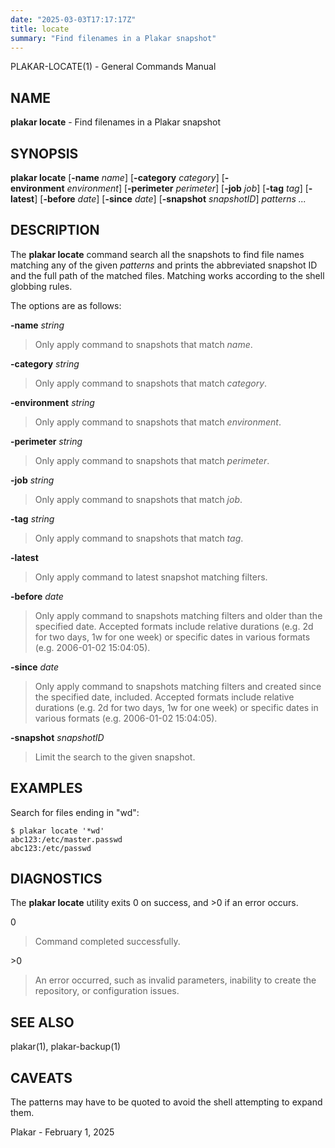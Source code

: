 ```yaml
---
date: "2025-03-03T17:17:17Z"
title: locate
summary: "Find filenames in a Plakar snapshot"
---
```

PLAKAR-LOCATE(1) - General Commands Manual

## NAME

**plakar locate** - Find filenames in a Plakar snapshot

## SYNOPSIS

**plakar locate**
\[**-name**&nbsp;*name*]
\[**-category**&nbsp;*category*]
\[**-environment**&nbsp;*environment*]
\[**-perimeter**&nbsp;*perimeter*]
\[**-job**&nbsp;*job*]
\[**-tag**&nbsp;*tag*]
\[**-latest**]
\[**-before**&nbsp;*date*]
\[**-since**&nbsp;*date*]
\[**-snapshot**&nbsp;*snapshotID*]
*patterns&nbsp;...*

## DESCRIPTION

The
**plakar locate**
command search all the snapshots to find file names matching any of
the given
*patterns*
and prints the abbreviated snapshot ID and the full path of the
matched files.
Matching works according to the shell globbing rules.

The options are as follows:

**-name** *string*

> Only apply command to snapshots that match
> *name*.

**-category** *string*

> Only apply command to snapshots that match
> *category*.

**-environment** *string*

> Only apply command to snapshots that match
> *environment*.

**-perimeter** *string*

> Only apply command to snapshots that match
> *perimeter*.

**-job** *string*

> Only apply command to snapshots that match
> *job*.

**-tag** *string*

> Only apply command to snapshots that match
> *tag*.

**-latest**

> Only apply command to latest snapshot matching filters.

**-before** *date*

> Only apply command to snapshots matching filters and older than the specified date.
> Accepted formats include relative durations
> (e.g. 2d for two days, 1w for one week)
> or specific dates in various formats
> (e.g. 2006-01-02 15:04:05).

**-since** *date*

> Only apply command to snapshots matching filters and created since the specified date, included.
> Accepted formats include relative durations
> (e.g. 2d for two days, 1w for one week)
> or specific dates in various formats
> (e.g. 2006-01-02 15:04:05).

**-snapshot** *snapshotID*

> Limit the search to the given snapshot.

## EXAMPLES

Search for files ending in
"wd":

	$ plakar locate '*wd'
	abc123:/etc/master.passwd
	abc123:/etc/passwd

## DIAGNOSTICS

The **plakar locate** utility exits&#160;0 on success, and&#160;&gt;0 if an error occurs.

0

> Command completed successfully.

&gt;0

> An error occurred, such as invalid parameters, inability to create the
> repository, or configuration issues.

## SEE ALSO

plakar(1),
plakar-backup(1)

## CAVEATS

The patterns may have to be quoted to avoid the shell attempting to
expand them.

Plakar - February 1, 2025
